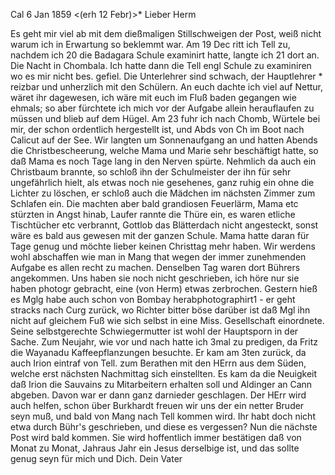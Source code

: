  Cal 6 Jan 1859
 <(erh 12 Febr)>*
Lieber Herm

Es geht mir viel ab mit dem dießmaligen Stillschweigen der Post, weiß nicht warum ich in Erwartung so beklemmt war. Am 19 Dec ritt ich Tell zu, nachdem ich 20 die Badagara Schule examinirt hatte, langte ich 21 dort an. Die Nacht in Chombala. Ich hatte dann die Tell engl Schule zu examiniren wo es mir nicht bes. gefiel. Die Unterlehrer sind schwach, der Hauptlehrer <Herre>* reizbar und unherzlich mit den Schülern. An euch dachte ich viel auf Nettur, wäret ihr dagewesen, ich wäre mit euch im Fluß baden gegangen wie ehmals; so aber fürchtete ich mich vor der Aufgabe allein herauflaufen zu müssen und blieb auf dem Hügel. Am 23 fuhr ich nach Chomb, Würtele bei mir, der schon ordentlich hergestellt ist, und Abds von Ch im Boot nach Calicut auf der See. Wir langten um Sonnenaufgang an und hatten Abends die Christbescheerung, welche Mama und Marie sehr beschäftigt hatte, so daß Mama es noch Tage lang in den Nerven spürte. Nehmlich da auch ein Christbaum brannte, so schloß ihn der Schulmeister der ihn für sehr ungefährlich hielt, als etwas noch nie gesehenes, ganz ruhig ein ohne die Lichter zu löschen, er schloß auch die Mädchen im nächsten Zimmer zum Schlafen ein. Die machten aber bald grandiosen Feuerlärm, Mama etc stürzten in Angst hinab, Laufer rannte die Thüre ein, es waren etliche Tischtücher etc verbrannt, Gottlob das Blätterdach nicht angesteckt, sonst wäre es bald aus gewesen mit der ganzen Schule. Mama hatte daran für Tage genug und möchte lieber keinen Christtag mehr haben. Wir werdens wohl abschaffen wie man in Mang that wegen der immer zunehmenden Aufgabe es allen recht zu machen. Denselben Tag waren dort Bührers angekommen. Uns haben sie noch nicht geschrieben, ich höre nur sie haben photogr gebracht, eine (von Herm) etwas zerbrochen. Gestern hieß es Mglg habe auch schon von Bombay herabphotographirt1 - er geht stracks nach Curg zurück, wo Richter bitter böse darüber ist daß Mgl ihn nicht auf gleichem Fuß wie sich selbst in eine Miss. Gesellschaft einordnete. Seine selbstgerechte Schwiegermutter ist wohl der Hauptsporn in der Sache. Zum Neujahr, wie vor und nach hatte ich 3mal zu predigen, da Fritz die Wayanadu Kaffeepflanzungen besuchte. Er kam am 3ten zurück, da auch Irion eintraf von Tell. zum Berathen mit den HErrn aus dem Süden, welche erst nächsten Nachmittag sich einstellten. Es kam da die Neuigkeit daß Irion die Sauvains zu Mitarbeitern erhalten soll und Aldinger an Cann abgeben. Davon war er dann ganz darnieder geschlagen. Der HErr wird auch helfen, schon über Burkhardt freuen wir uns der ein netter Bruder seyn muß, und bald von Mang nach Tell kommen wird. Ihr habt doch nicht etwa durch Bühr's geschrieben, und diese es vergessen? Nun die nächste Post wird bald kommen. Sie wird hoffentlich immer bestätigen daß von Monat zu Monat, Jahraus Jahr ein Jesus derselbige ist, und das sollte genug seyn für mich und Dich.  Dein Vater

